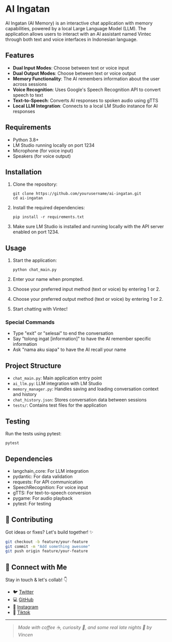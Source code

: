 # AI Ingatan

AI Ingatan (AI Memory) is an interactive chat application with memory capabilities, powered by a local Large Language Model (LLM). The application allows users to interact with an AI assistant named Vintec through both text and voice interfaces in Indonesian language.

## Features

- **Dual Input Modes**: Choose between text or voice input
- **Dual Output Modes**: Choose between text or voice output
- **Memory Functionality**: The AI remembers information about the user across sessions
- **Voice Recognition**: Uses Google's Speech Recognition API to convert speech to text
- **Text-to-Speech**: Converts AI responses to spoken audio using gTTS
- **Local LLM Integration**: Connects to a local LM Studio instance for AI responses

## Requirements

- Python 3.8+
- LM Studio running locally on port 1234
- Microphone (for voice input)
- Speakers (for voice output)

## Installation

1. Clone the repository:
   ```
   git clone https://github.com/yourusername/ai-ingatan.git
   cd ai-ingatan
   ```

2. Install the required dependencies:
   ```
   pip install -r requirements.txt
   ```

3. Make sure LM Studio is installed and running locally with the API server enabled on port 1234.

## Usage

1. Start the application:
   ```
   python chat_main.py
   ```

2. Enter your name when prompted.

3. Choose your preferred input method (text or voice) by entering 1 or 2.

4. Choose your preferred output method (text or voice) by entering 1 or 2.

5. Start chatting with Vintec!

### Special Commands

- Type "exit" or "selesai" to end the conversation
- Say "tolong ingat [information]" to have the AI remember specific information
- Ask "nama aku siapa" to have the AI recall your name

## Project Structure

- `chat_main.py`: Main application entry point
- `ai_llm.py`: LLM integration with LM Studio
- `memory_manager.py`: Handles saving and loading conversation context and history
- `chat_history.json`: Stores conversation data between sessions
- `tests/`: Contains test files for the application

## Testing

Run the tests using pytest:
```
pytest
```

## Dependencies

- langchain_core: For LLM integration
- pydantic: For data validation
- requests: For API communication
- SpeechRecognition: For voice input
- gTTS: For text-to-speech conversion
- pygame: For audio playback
- pytest: For testing

## 🤝 Contributing

Got ideas or fixes? Let's build together! ✨

```bash
git checkout -b feature/your-feature
git commit -m "Add something awesome"
git push origin feature/your-feature
```

## 📲 Connect with Me

Stay in touch & let's collab! 👇  
- 🐦 [Twitter](https://X.com/swagtutupkup)  
- 💻 [GitHub](https://github.com/vincensiuselang)  
- 📸 [Instagram](https://www.instagram.com/vincenelang)  
- 🎵 [Tiktok](https://www.tiktok.com/@vintec69.pkl)

---

> _Made with coffee ☕, curiosity 🧠, and some real late nights 🌙 by Vincen_

